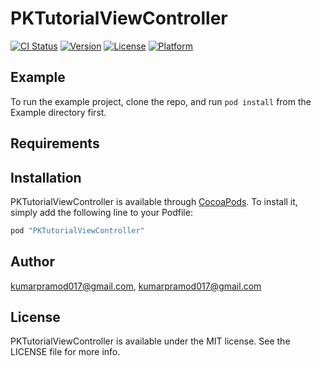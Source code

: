 # PKTutorialViewController

[![CI Status](http://img.shields.io/travis/pramod.kumar@appinventiv.com/PKTutorialViewController.svg?style=flat)](https://travis-ci.org/pramod.kumar@appinventiv.com/PKTutorialViewController)
[![Version](https://img.shields.io/cocoapods/v/PKTutorialViewController.svg?style=flat)](http://cocoapods.org/pods/PKTutorialViewController)
[![License](https://img.shields.io/cocoapods/l/PKTutorialViewController.svg?style=flat)](http://cocoapods.org/pods/PKTutorialViewController)
[![Platform](https://img.shields.io/cocoapods/p/PKTutorialViewController.svg?style=flat)](http://cocoapods.org/pods/PKTutorialViewController)

## Example

To run the example project, clone the repo, and run `pod install` from the Example directory first.

## Requirements

## Installation

PKTutorialViewController is available through [CocoaPods](http://cocoapods.org). To install
it, simply add the following line to your Podfile:

```ruby
pod "PKTutorialViewController"
```

## Author

kumarpramod017@gmail.com, kumarpramod017@gmail.com

## License

PKTutorialViewController is available under the MIT license. See the LICENSE file for more info.
